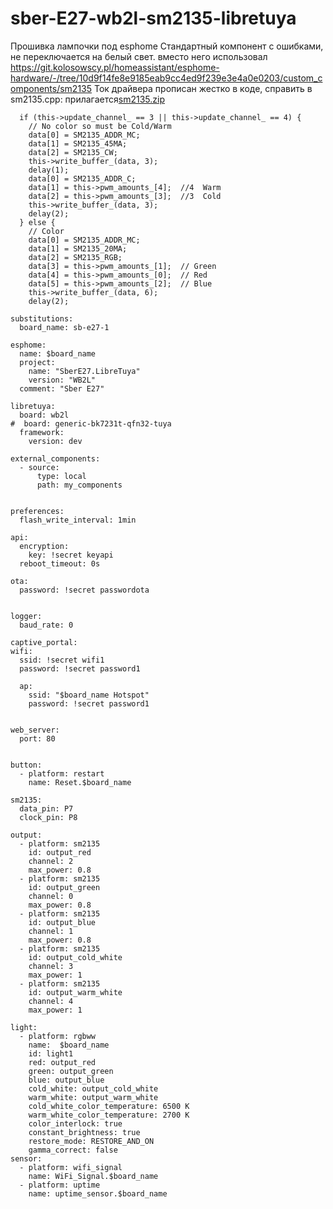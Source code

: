# sber-E27-wb2l-sm2135-libretuya
Прошивка лампочки под esphome
Стандартный компонент с ошибками, не переключается на белый свет. вместо него использовал
https://git.kolosowscy.pl/homeassistant/esphome-hardware/-/tree/10d9f14fe8e9185eab9cc4ed9f239e3e4a0e0203/custom_components/sm2135
Ток драйвера прописан жестко в коде, справить в sm2135.cpp:
прилагается[sm2135.zip](https://github.com/esnet146/sber-E27-wb2l-sm2135-libretuya/files/11011953/sm2135.zip)

```
  if (this->update_channel_ == 3 || this->update_channel_ == 4) {
    // No color so must be Cold/Warm
    data[0] = SM2135_ADDR_MC;
    data[1] = SM2135_45MA;
    data[2] = SM2135_CW;
    this->write_buffer_(data, 3);
    delay(1);
    data[0] = SM2135_ADDR_C;
    data[1] = this->pwm_amounts_[4];  //4  Warm
    data[2] = this->pwm_amounts_[3];  //3  Cold
    this->write_buffer_(data, 3);
	delay(2);
  } else {
    // Color
    data[0] = SM2135_ADDR_MC;
    data[1] = SM2135_20MA;
    data[2] = SM2135_RGB;
    data[3] = this->pwm_amounts_[1];  // Green
    data[4] = this->pwm_amounts_[0];  // Red
    data[5] = this->pwm_amounts_[2];  // Blue
    this->write_buffer_(data, 6);
	delay(2);
```

```
substitutions:
  board_name: sb-e27-1

esphome:
  name: $board_name
  project:
    name: "SberE27.LibreTuya"
    version: "WB2L"
  comment: "Sber E27"

libretuya:
  board: wb2l
#  board: generic-bk7231t-qfn32-tuya
  framework:
    version: dev

external_components:
  - source:
      type: local
      path: my_components


preferences:
  flash_write_interval: 1min

api:
  encryption:
    key: !secret keyapi 
  reboot_timeout: 0s

ota:
  password: !secret passwordota


logger:
  baud_rate: 0

captive_portal:
wifi:
  ssid: !secret wifi1
  password: !secret password1

  ap:
    ssid: "$board_name Hotspot"
    password: !secret password1


web_server:
  port: 80  


button:
  - platform: restart
    name: Reset.$board_name

sm2135:
  data_pin: P7
  clock_pin: P8

output:
  - platform: sm2135
    id: output_red
    channel: 2
    max_power: 0.8
  - platform: sm2135
    id: output_green
    channel: 0
    max_power: 0.8
  - platform: sm2135
    id: output_blue
    channel: 1
    max_power: 0.8
  - platform: sm2135
    id: output_cold_white
    channel: 3
    max_power: 1
  - platform: sm2135
    id: output_warm_white
    channel: 4
    max_power: 1

light:
  - platform: rgbww
    name:  $board_name
    id: light1
    red: output_red
    green: output_green
    blue: output_blue
    cold_white: output_cold_white
    warm_white: output_warm_white
    cold_white_color_temperature: 6500 K
    warm_white_color_temperature: 2700 K
    color_interlock: true
    constant_brightness: true
    restore_mode: RESTORE_AND_ON
    gamma_correct: false
sensor:
  - platform: wifi_signal
    name: WiFi_Signal.$board_name
  - platform: uptime
    name: uptime_sensor.$board_name
```
